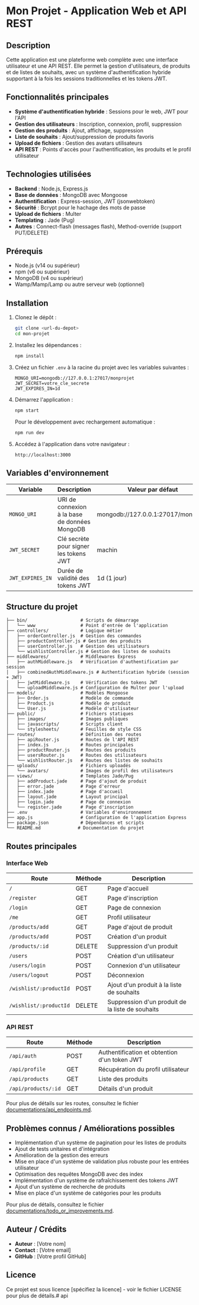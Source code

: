 # Mon Projet - Application Web et API REST

## Description

Cette application est une plateforme web complète avec une interface utilisateur et une API REST. Elle permet la gestion d'utilisateurs, de produits et de listes de souhaits, avec un système d'authentification hybride supportant à la fois les sessions traditionnelles et les tokens JWT.

## Fonctionnalités principales

- **Système d'authentification hybride** : Sessions pour le web, JWT pour l'API
- **Gestion des utilisateurs** : Inscription, connexion, profil, suppression
- **Gestion des produits** : Ajout, affichage, suppression
- **Liste de souhaits** : Ajout/suppression de produits favoris
- **Upload de fichiers** : Gestion des avatars utilisateurs
- **API REST** : Points d'accès pour l'authentification, les produits et le profil utilisateur

## Technologies utilisées

- **Backend** : Node.js, Express.js
- **Base de données** : MongoDB avec Mongoose
- **Authentification** : Express-session, JWT (jsonwebtoken)
- **Sécurité** : Bcrypt pour le hachage des mots de passe
- **Upload de fichiers** : Multer
- **Templating** : Jade (Pug)
- **Autres** : Connect-flash (messages flash), Method-override (support PUT/DELETE)

## Prérequis

- Node.js (v14 ou supérieur)
- npm (v6 ou supérieur)
- MongoDB (v4 ou supérieur)
- Wamp/Mamp/Lamp ou autre serveur web (optionnel)

## Installation

1. Clonez le dépôt :
   ```bash
   git clone <url-du-depot>
   cd mon-projet
   ```

2. Installez les dépendances :
   ```bash
   npm install
   ```

3. Créez un fichier `.env` à la racine du projet avec les variables suivantes :
   ```
   MONGO_URI=mongodb://127.0.0.1:27017/monprojet
   JWT_SECRET=votre_cle_secrete
   JWT_EXPIRES_IN=1d
   ```

4. Démarrez l'application :
   ```bash
   npm start
   ```
   
   Pour le développement avec rechargement automatique :
   ```bash
   npm run dev
   ```

5. Accédez à l'application dans votre navigateur :
   ```
   http://localhost:3000
   ```

## Variables d'environnement

| Variable | Description | Valeur par défaut |
|----------|-------------|-------------------|
| `MONGO_URI` | URI de connexion à la base de données MongoDB | mongodb://127.0.0.1:27017/monprojet |
| `JWT_SECRET` | Clé secrète pour signer les tokens JWT | machin |
| `JWT_EXPIRES_IN` | Durée de validité des tokens JWT | 1d (1 jour) |

## Structure du projet

```
├── bin/                    # Scripts de démarrage
│   └── www                 # Point d'entrée de l'application
├── controllers/            # Logique métier
│   ├── orderController.js  # Gestion des commandes
│   ├── productController.js # Gestion des produits
│   ├── userController.js   # Gestion des utilisateurs
│   └── wishlistController.js # Gestion des listes de souhaits
├── middlewares/            # Middlewares Express
│   ├── authMiddleware.js   # Vérification d'authentification par session
│   ├── combinedAuthMiddleware.js # Authentification hybride (session + JWT)
│   ├── jwtMiddleware.js    # Vérification des tokens JWT
│   └── uploadMiddleware.js # Configuration de Multer pour l'upload
├── models/                 # Modèles Mongoose
│   ├── Order.js            # Modèle de commande
│   ├── Product.js          # Modèle de produit
│   └── User.js             # Modèle d'utilisateur
├── public/                 # Fichiers statiques
│   ├── images/             # Images publiques
│   ├── javascripts/        # Scripts client
│   └── stylesheets/        # Feuilles de style CSS
├── routes/                 # Définition des routes
│   ├── apiRouter.js        # Routes de l'API REST
│   ├── index.js            # Routes principales
│   ├── productRouter.js    # Routes des produits
│   ├── usersRouter.js      # Routes des utilisateurs
│   └── wishlistRouter.js   # Routes des listes de souhaits
├── uploads/                # Fichiers uploadés
│   └── avatars/            # Images de profil des utilisateurs
├── views/                  # Templates Jade/Pug
│   ├── addProduct.jade     # Page d'ajout de produit
│   ├── error.jade          # Page d'erreur
│   ├── index.jade          # Page d'accueil
│   ├── layout.jade         # Layout principal
│   ├── login.jade          # Page de connexion
│   └── register.jade       # Page d'inscription
├── .env                    # Variables d'environnement
├── app.js                  # Configuration de l'application Express
├── package.json            # Dépendances et scripts
└── README.md              # Documentation du projet
```

## Routes principales

### Interface Web

| Route | Méthode | Description |
|-------|---------|-------------|
| `/` | GET | Page d'accueil |
| `/register` | GET | Page d'inscription |
| `/login` | GET | Page de connexion |
| `/me` | GET | Profil utilisateur |
| `/products/add` | GET | Page d'ajout de produit |
| `/products/add` | POST | Création d'un produit |
| `/products/:id` | DELETE | Suppression d'un produit |
| `/users` | POST | Création d'un utilisateur |
| `/users/login` | POST | Connexion d'un utilisateur |
| `/users/logout` | POST | Déconnexion |
| `/wishlist/:productId` | POST | Ajout d'un produit à la liste de souhaits |
| `/wishlist/:productId` | DELETE | Suppression d'un produit de la liste de souhaits |

### API REST

| Route | Méthode | Description |
|-------|---------|-------------|
| `/api/auth` | POST | Authentification et obtention d'un token JWT |
| `/api/profile` | GET | Récupération du profil utilisateur |
| `/api/products` | GET | Liste des produits |
| `/api/products/:id` | GET | Détails d'un produit |

Pour plus de détails sur les routes, consultez le fichier [documentations/api_endpoints.md](./documentations/api_endpoints.md).

## Problèmes connus / Améliorations possibles

- Implémentation d'un système de pagination pour les listes de produits
- Ajout de tests unitaires et d'intégration
- Amélioration de la gestion des erreurs
- Mise en place d'un système de validation plus robuste pour les entrées utilisateur
- Optimisation des requêtes MongoDB avec des index
- Implémentation d'un système de rafraîchissement des tokens JWT
- Ajout d'un système de recherche de produits
- Mise en place d'un système de catégories pour les produits

Pour plus de détails, consultez le fichier [documentations/todo_or_improvements.md](./documentations/todo_or_improvements.md).

## Auteur / Crédits

- **Auteur** : [Votre nom]
- **Contact** : [Votre email]
- **GitHub** : [Votre profil GitHub]

## Licence

Ce projet est sous licence [spécifiez la licence] - voir le fichier LICENSE pour plus de détails.#   a p i  
 